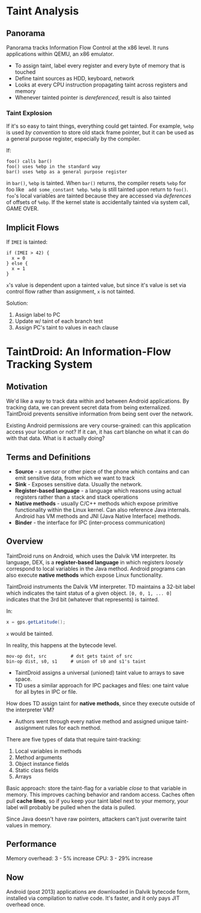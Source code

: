 # Taint Analysis

## Panorama
Panorama tracks Information Flow Control at the x86 level. It runs applications within QEMU, an x86 emulator. 

* To assign taint, label every register and every byte of memory that is touched
* Define taint sources as HDD, keyboard, network
* Looks at every CPU instruction propagating taint across registers and memory
* Whenever tainted pointer is *dereferenced*, result is also tainted

### Taint Explosion
If it's so easy to taint things, everything could get tainted. For example, `%ebp` is used *by convention* to store old stack frame pointer, but it can be used as a general purpose register, especially by the compiler. 

If:
```
foo() calls bar()
foo() uses %ebp in the standard way
bar() uses %ebp as a general purpose register
```

in `bar()`, `%ebp` is tainted. When `bar()` returns, the compiler resets `%ebp` for foo like ` add some_constant %ebp`. `%ebp` is still tainted upon return to `foo()`. `foo`'s local variables are tainted because they are accessed via *deferences* of offsets of `%ebp`. If the kernel state is accidentally tainted via system call, GAME OVER.

## Implicit Flows
If `IMEI` is tainted:

```
if (IMEI > 42) {
  x = 0
} else {
  x = 1
}
```
`x`'s value is dependent upon a tainted value, but since it's value is set via control flow rather than assignment, `x` is not tainted. 

Solution:

1. Assign label to PC
1. Update w/ taint of each branch test
1. Assign PC's taint to values in each clause

# TaintDroid: An Information-Flow Tracking System

## Motivation
We'd like a way to track data within and between Android applications. By tracking data, we can prevent secret data from being externalized. TaintDroid prevents sensitive information from being sent over the network. 

Existing Android permissions are very course-grained: can this application access your location or not? If it can, it has cart blanche on what it can do with that data. What is it actually doing?

## Terms and Definitions
* **Source** - a sensor or other piece of the phone which contains and can emit sensitive data, from which we want to track
* **Sink** - Exposes sensitive data. Usually the network.
* **Register-based language** - a language which reasons using actual registers rather than a stack and stack operations
* **Native methods** - usually C/C++ methods which expose primitive functionality within the Linux kernel. Can also reference Java internals. Android has VM methods and JNI (Java Native Interface) methods.
* **Binder** - the interface for IPC (inter-process communication)

## Overview
TaintDroid runs on Android, which uses the Dalvik VM interpreter. Its language, DEX, is a **register-based language** in which registers *loosely* correspond to local variables in the Java method. Android programs can also execute **native methods** which expose Linux functionality.

TaintDroid instruments the Dalvik VM interpreter. TD maintains a 32-bit label which indicates the taint status of a given object. `[0, 0, 1, ... 0]` indicates that the 3rd bit (whatever that represents) is tainted.

In:
```java
x = gps.getLatitude();
```
`x` would be tainted. 

In reality, this happens at the bytecode level.
```x86
mov-op dst, src         # dst gets taint of src
bin-op dist, s0, s1     # union of s0 and s1's taint
```

* TaintDroid assigns a universal (unioned) taint value to arrays to save space.
* TD uses a similar approach for IPC packages and files: one taint value for all bytes in IPC or file.

How does TD assign taint for **native methods**, since they execute outside of the interpreter VM? 

* Authors went through every native method and assigned unique taint-assignment rules for each method.

There are five types of data that require taint-tracking:
1. Local variables in methods
1. Method arguments
1. Object instance fields
1. Static class fields
1. Arrays

Basic approach: store the taint-flag for a variable *close* to that variable in memory. This improves caching behavior and random access. Caches often pull **cache lines**, so if you keep your taint label next to your memory, your label will probably be pulled when the data is pulled.

Since Java doesn't have raw pointers, attackers can't just overwrite taint values in memory.

## Performance
Memory overhead: 3 - 5% increase
CPU: 3 - 29% increase

## Now
Android (post 2013) applications are downloaded in Dalvik bytecode form, installed via compilation to native code. It's faster, and it only pays JIT overhead once.
